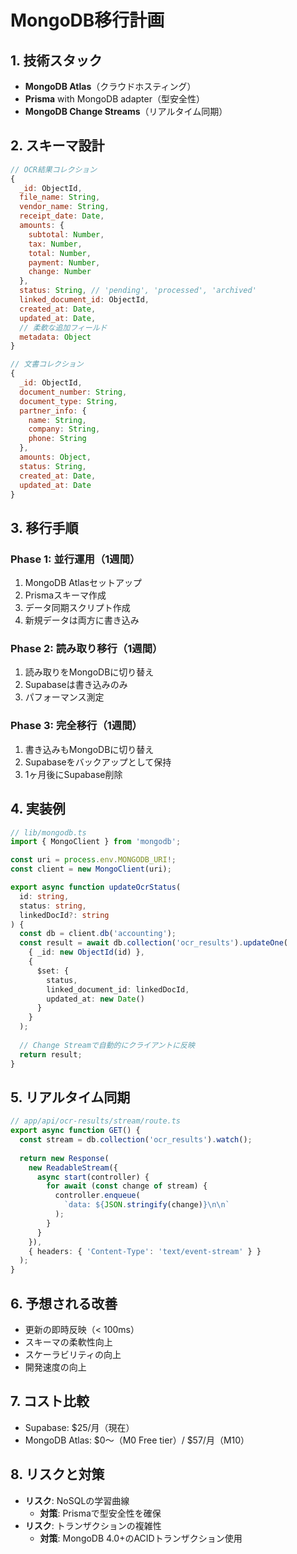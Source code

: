 # MongoDB移行計画

## 1. 技術スタック
- **MongoDB Atlas**（クラウドホスティング）
- **Prisma** with MongoDB adapter（型安全性）
- **MongoDB Change Streams**（リアルタイム同期）

## 2. スキーマ設計

```javascript
// OCR結果コレクション
{
  _id: ObjectId,
  file_name: String,
  vendor_name: String,
  receipt_date: Date,
  amounts: {
    subtotal: Number,
    tax: Number,
    total: Number,
    payment: Number,
    change: Number
  },
  status: String, // 'pending', 'processed', 'archived'
  linked_document_id: ObjectId,
  created_at: Date,
  updated_at: Date,
  // 柔軟な追加フィールド
  metadata: Object
}

// 文書コレクション
{
  _id: ObjectId,
  document_number: String,
  document_type: String,
  partner_info: {
    name: String,
    company: String,
    phone: String
  },
  amounts: Object,
  status: String,
  created_at: Date,
  updated_at: Date
}
```

## 3. 移行手順

### Phase 1: 並行運用（1週間）
1. MongoDB Atlasセットアップ
2. Prismaスキーマ作成
3. データ同期スクリプト作成
4. 新規データは両方に書き込み

### Phase 2: 読み取り移行（1週間）
1. 読み取りをMongoDBに切り替え
2. Supabaseは書き込みのみ
3. パフォーマンス測定

### Phase 3: 完全移行（1週間）
1. 書き込みもMongoDBに切り替え
2. Supabaseをバックアップとして保持
3. 1ヶ月後にSupabase削除

## 4. 実装例

```typescript
// lib/mongodb.ts
import { MongoClient } from 'mongodb';

const uri = process.env.MONGODB_URI!;
const client = new MongoClient(uri);

export async function updateOcrStatus(
  id: string, 
  status: string,
  linkedDocId?: string
) {
  const db = client.db('accounting');
  const result = await db.collection('ocr_results').updateOne(
    { _id: new ObjectId(id) },
    { 
      $set: { 
        status,
        linked_document_id: linkedDocId,
        updated_at: new Date()
      }
    }
  );
  
  // Change Streamで自動的にクライアントに反映
  return result;
}
```

## 5. リアルタイム同期

```typescript
// app/api/ocr-results/stream/route.ts
export async function GET() {
  const stream = db.collection('ocr_results').watch();
  
  return new Response(
    new ReadableStream({
      async start(controller) {
        for await (const change of stream) {
          controller.enqueue(
            `data: ${JSON.stringify(change)}\n\n`
          );
        }
      }
    }),
    { headers: { 'Content-Type': 'text/event-stream' } }
  );
}
```

## 6. 予想される改善
- 更新の即時反映（< 100ms）
- スキーマの柔軟性向上
- スケーラビリティの向上
- 開発速度の向上

## 7. コスト比較
- Supabase: $25/月（現在）
- MongoDB Atlas: $0〜（M0 Free tier）/ $57/月（M10）

## 8. リスクと対策
- **リスク**: NoSQLの学習曲線
  - **対策**: Prismaで型安全性を確保
- **リスク**: トランザクションの複雑性
  - **対策**: MongoDB 4.0+のACIDトランザクション使用